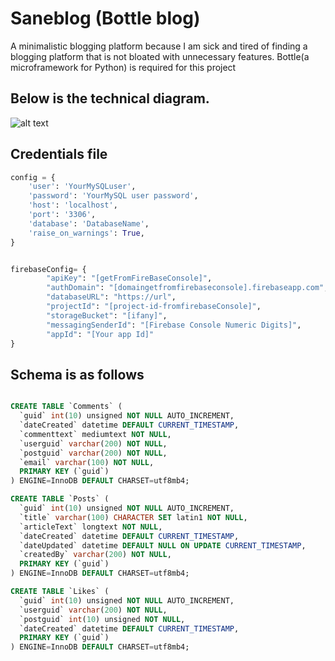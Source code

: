 # Saneblog (Bottle blog)
A minimalistic blogging platform because I am sick and tired of finding a blogging platform that is not bloated with unnecessary features.  Bottle(a microframework for Python) is required for this project

## Below is the technical diagram.
![alt text](https://github.com/o92/Saneblog/blob/master/Overview.PNG)

## Credentials file 
```python
config = {
    'user': 'YourMySQLuser',
    'password': 'YourMySQL user password',
    'host': 'localhost',
    'port': '3306',
    'database': 'DatabaseName',
    'raise_on_warnings': True,
}


firebaseConfig= {
        "apiKey": "[getFromFireBaseConsole]",
        "authDomain": "[domaingetfromfirebaseconsole].firebaseapp.com",
        "databaseURL": "https://url",
        "projectId": "[project-id-fromfirebaseConsole]",
        "storageBucket": "[ifany]",
        "messagingSenderId": "[Firebase Console Numeric Digits]",
        "appId": "[Your app Id]"
}
```

## Schema is as follows
```sql

CREATE TABLE `Comments` (
  `guid` int(10) unsigned NOT NULL AUTO_INCREMENT,
  `dateCreated` datetime DEFAULT CURRENT_TIMESTAMP,
  `commenttext` mediumtext NOT NULL,
  `userguid` varchar(200) NOT NULL,
  `postguid` varchar(200) NOT NULL,
  `email` varchar(100) NOT NULL,
  PRIMARY KEY (`guid`)
) ENGINE=InnoDB DEFAULT CHARSET=utf8mb4;

CREATE TABLE `Posts` (
  `guid` int(10) unsigned NOT NULL AUTO_INCREMENT,
  `title` varchar(100) CHARACTER SET latin1 NOT NULL,
  `articleText` longtext NOT NULL,
  `dateCreated` datetime DEFAULT CURRENT_TIMESTAMP,
  `dateUpdated` datetime DEFAULT NULL ON UPDATE CURRENT_TIMESTAMP,
  `createdBy` varchar(200) NOT NULL,
  PRIMARY KEY (`guid`)
) ENGINE=InnoDB DEFAULT CHARSET=utf8mb4;

CREATE TABLE `Likes` (
  `guid` int(10) unsigned NOT NULL AUTO_INCREMENT,
  `userguid` varchar(200) NOT NULL,
  `postguid` int(10) unsigned NOT NULL,
  `dateCreated` datetime DEFAULT CURRENT_TIMESTAMP,
  PRIMARY KEY (`guid`)
) ENGINE=InnoDB DEFAULT CHARSET=utf8mb4;
```
